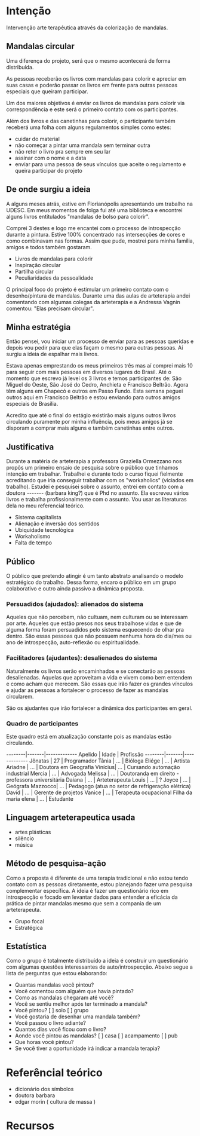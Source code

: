 # Intenção

Intervenção arte terapêutica através da colorização de mandalas.

## Mandalas circular

Uma diferença do projeto, será que o mesmo acontecerá de forma distribuída.

As pessoas receberão os livros com mandalas para colorir e apreciar em suas casas e poderão passar os livros em frente para outras pessoas especiais que queiram participar.

Um dos maiores objetivos é enviar os livros de mandalas para colorir via correspondência e este será o primeiro contato com os participantes.

Além dos livros e das canetinhas para colorir, o participante também receberá uma folha com alguns regulamentos simples como estes:

* cuidar do material
* não começar a pintar uma mandala sem terminar outra
* não reter o livro pra sempre em seu lar
* assinar com o nome e a data
* enviar para uma pessoa de seus vínculos que aceite o regulamento e queira participar do projeto

## De onde surgiu a ideia

A alguns meses atrás, estive em Florianópolis apresentando um trabalho na UDESC. Em meus momentos de folga fui até uma biblioteca e encontrei alguns livros entitulados "mandalas de bolso para colorir".

Comprei 3 destes e logo me encantei com o processo de introspecção durante a pintura. Estive 100% concentrado nas intersecções de cores e como combinavam nas formas. Assim que pude, mostrei para minha família, amigos e todos também gostaram.

* Livros de mandalas para colorir
* Inspiração circular
* Partilha circular
* Peculiaridades da pessoalidade

O principal foco do projeto é estimular um primeiro contato com o desenho/pintura de mandalas. Durante uma das aulas de arteterapia andei comentando com algumas colegas da arteterapia e a Andressa Vagnin comentou: "Elas precisam circular".

## Minha estratégia

Então pensei, vou iniciar um processo de enviar para as pessoas queridas e depois vou pedir para que elas façam o mesmo para outras pessoas. Aí surgiu a ideia de espalhar mais livros.

Estava apenas emprestando os meus primeiros três mas aí comprei mais 10 para seguir com mais pessoas em diversos lugares do Brasil. Até o momento que escrevo já levei os 3 livros e temos participantes de: São Miguel do Oeste, São José do Cedro, Anchieta e Francisco Beltrão. Agora têm alguns em Chapecó e outros em Passo Fundo. Esta semana peguei outros aqui em Francisco Beltrão e estou enviando para outros amigos especiais de Brasília.

Acredito que até o final do estágio existirão mais alguns outros livros circulando puramente por minha influência, pois meus amigos já se disporam a comprar mais alguns e também canetinhas entre outros.

## Justificativa

Durante a matéria de arteterapia a professora Graziella Ormezzano nos propôs um primeiro ensaio de pesquisa sobre o público que tinhamos intenção em trabalhar. Trabalhei e durante todo o curso fiquei fielmente acreditando que iria conseguir trabalhar com os "workaholics" (viciados em trabalho). Estudei e pesquisei sobre o assunto, entrei em contato com a doutora ------- (barbara king?) que é Phd no assunto. Ela escreveu vários livros e trabalha profissionalmente com o assunto. Vou usar as literaturas dela no meu referencial teórico.

* Sistema capitalista
* Alienação e inversão dos sentidos
* Ubiquidade tecnológica
* Workaholismo
* Falta de tempo

## Público

O público que pretendo atingir é um tanto abstrato analisando o modelo estratégico do trabalho. Dessa forma, encaro o público em um grupo colaborativo e outro ainda passivo a dinâmica proposta.

### Persuadidos (ajudados): alienados do sistema

Aqueles que não percebem, não cultuam, nem culturam ou se interessam por arte. Aqueles que estão presos nos seus trabalhose vidas e que de alguma forma foram persuadidos pelo sistema esquecendo de olhar pra dentro. São essas pessoas que não possuem nenhuma hora do dia/mes ou ano de introspecção, auto-reflexão ou espiritualidade.


### Facilitadores (ajudantes): desalienados do sistema

Naturalmente os livros serão encaminhados e se conectarão as pessoas desalienadas. Aquelas que aproveitam a vida e vivem como bem entendem e como acham que merecem. São essas que irão fazer os grandes vínculos e ajudar as pessoas a fortalecer o processo de fazer as mandalas circularem.

São os ajudantes que irão fortalecer a dinâmica dos participantes em geral.

### Quadro de participantes

Este quadro está em atualização constante pois as mandalas estão circulando.

--------|-------|-------------
Apelido | Idade | Profissão
--------|-------|-------------
Jônatas | 27    | Programador
Tânia   | ...   | Bióloga
Eliége  | ...   | Artista
Ariadne | ...   | Doutora em Geografia
Vinícius| ...   | Cursando automação industrial
Mercia  | ...   | Advogada
Melissa | ...   | Doutoranda em direito - professora universitária
Daiana  | ...   | Arteterapeuta
Louis   | ...   | ?
Joyce   | ...   | Geógrafa
Mazzocco| ...   | Pedagogo (atua no setor de refrigeração elétrica)
David   | ...   | Gerente de projetos
Vanice  | ...   | Terapeuta ocupacional
Filha da maria elena | ... | Estudante

## Linguagem arteterapeutica usada

* artes plásticas
* silêncio
* música

## Método de pesquisa-ação

Como a proposta é diferente de uma terapia tradicional e não estou tendo contato com as pessoas diretamente, estou planejando fazer uma pesquisa complementar específica. A ideia é fazer um questionário rico em introspecção e focado em levantar dados para entender a eficácia da prática de pintar mandalas mesmo que sem a compania de um arteterapeuta.

* Grupo focal
* Estratégica

## Estatística

Como o grupo é totalmente distribuído a ideia é construir um questionário com algumas questões interessantes de auto/introspecção. Abaixo segue a lista de perguntas que estou elaborando:

* Quantas mandalas você pintou?
* Você comentou com alguém que havia pintado?
* Como as mandalas chegaram até você?
* Você se sentiu melhor após ter terminado a mandala?
* Você pintou? [ ] solo [ ] grupo
* Você gostaria de desenhar uma mandala também?
* Você passou o livro adiante? 
* Quantos dias você ficou com o livro?
* Aonde você pintou as mandalas? [ ] casa [ ] acampamento [ ] pub
* Que horas você pintou?
* Se você tiver a oportunidade irá indicar a mandala terapia?





# Referêncial teórico

* dicionário dos símbolos
* doutora barbara
* edgar morin ( cultura de massa )

# Recursos
